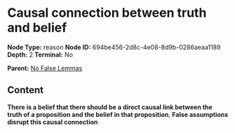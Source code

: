 # Causal connection between truth and belief

**Node Type:** reason
**Node ID:** 694be456-2d8c-4e08-8d9b-0286aeaa1189
**Depth:** 2
**Terminal:** No

**Parent:** [No False Lemmas](no-false-lemmas.md)

## Content

**There is a belief that there should be a direct causal link between the truth of a proposition and the belief in that proposition**, **False assumptions disrupt this causal connection**
